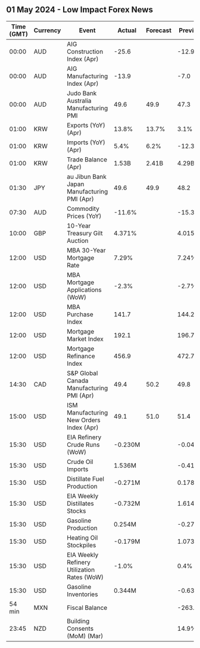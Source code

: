 ## 01 May 2024 - Low Impact Forex News

| Time (GMT) | Currency | Event | Actual | Forecast | Previous |
|------|----------|-------|--------|----------|----------|
| 00:00 | AUD | AIG Construction Index (Apr) | -25.6 |  | -12.9 |
| 00:00 | AUD | AIG Manufacturing Index (Apr) | -13.9 |  | -7.0 |
| 00:00 | AUD | Judo Bank Australia Manufacturing PMI | 49.6 | 49.9 | 47.3 |
| 01:00 | KRW | Exports (YoY) (Apr) | 13.8% | 13.7% | 3.1% |
| 01:00 | KRW | Imports (YoY) (Apr) | 5.4% | 6.2% | -12.3% |
| 01:00 | KRW | Trade Balance (Apr) | 1.53B | 2.41B | 4.29B |
| 01:30 | JPY | au Jibun Bank Japan Manufacturing PMI (Apr) | 49.6 | 49.9 | 48.2 |
| 07:30 | AUD | Commodity Prices (YoY) | -11.6% |  | -15.3% |
| 10:00 | GBP | 10-Year Treasury Gilt Auction | 4.371% |  | 4.015% |
| 12:00 | USD | MBA 30-Year Mortgage Rate | 7.29% |  | 7.24% |
| 12:00 | USD | MBA Mortgage Applications (WoW) | -2.3% |  | -2.7% |
| 12:00 | USD | MBA Purchase Index | 141.7 |  | 144.2 |
| 12:00 | USD | Mortgage Market Index | 192.1 |  | 196.7 |
| 12:00 | USD | Mortgage Refinance Index | 456.9 |  | 472.7 |
| 14:30 | CAD | S&P Global Canada Manufacturing PMI (Apr) | 49.4 | 50.2 | 49.8 |
| 15:00 | USD | ISM Manufacturing New Orders Index (Apr) | 49.1 | 51.0 | 51.4 |
| 15:30 | USD | EIA Refinery Crude Runs (WoW) | -0.230M |  | -0.042M |
| 15:30 | USD | Crude Oil Imports | 1.536M |  | -0.417M |
| 15:30 | USD | Distillate Fuel Production | -0.271M |  | 0.178M |
| 15:30 | USD | EIA Weekly Distillates Stocks | -0.732M |  | 1.614M |
| 15:30 | USD | Gasoline Production | 0.254M |  | -0.275M |
| 15:30 | USD | Heating Oil Stockpiles | -0.179M |  | 1.073M |
| 15:30 | USD | EIA Weekly Refinery Utilization Rates (WoW) | -1.0% |  | 0.4% |
| 15:30 | USD | Gasoline Inventories | 0.344M |  | -0.634M |
| 54 min | MXN | Fiscal Balance |  |  | -263.06B |
| 23:45 | NZD | Building Consents (MoM) (Mar) |  |  | 14.9% |
